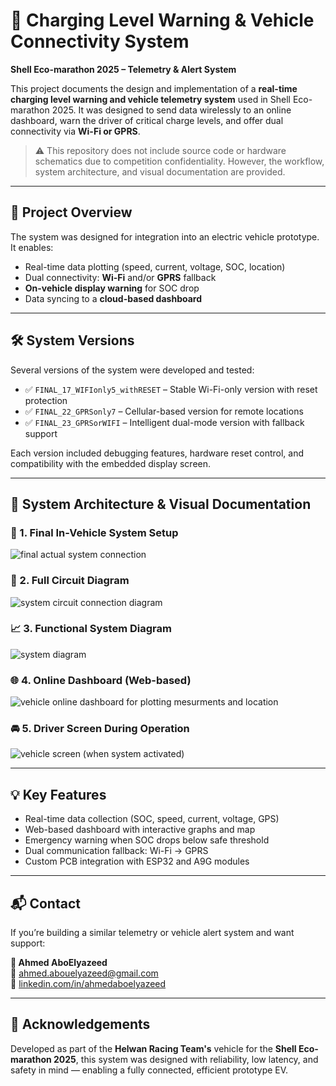 # 🔋 Charging Level Warning & Vehicle Connectivity System  
**Shell Eco-marathon 2025 – Telemetry & Alert System**

This project documents the design and implementation of a **real-time charging level warning and vehicle telemetry system** used in Shell Eco-marathon 2025. It was designed to send data wirelessly to an online dashboard, warn the driver of critical charge levels, and offer dual connectivity via **Wi-Fi or GPRS**.

> ⚠️ This repository does not include source code or hardware schematics due to competition confidentiality. However, the workflow, system architecture, and visual documentation are provided.

---

## 🚀 Project Overview

The system was designed for integration into an electric vehicle prototype. It enables:
- Real-time data plotting (speed, current, voltage, SOC, location)
- Dual connectivity: **Wi-Fi** and/or **GPRS** fallback
- **On-vehicle display warning** for SOC drop
- Data syncing to a **cloud-based dashboard**

---

## 🛠️ System Versions

Several versions of the system were developed and tested:

- ✅ `FINAL_17_WIFIonly5_withRESET` – Stable Wi-Fi-only version with reset protection
- ✅ `FINAL_22_GPRSonly7` – Cellular-based version for remote locations
- ✅ `FINAL_23_GPRSorWIFI` – Intelligent dual-mode version with fallback support

Each version included debugging features, hardware reset control, and compatibility with the embedded display screen.

---

## 🔧 System Architecture & Visual Documentation

### 📸 1. Final In-Vehicle System Setup
![final actual system connection](https://github.com/user-attachments/assets/15e1b0f6-0e73-4422-83f3-0f5bb86c3ee7)

### 🧩 2. Full Circuit Diagram
![system circuit connection diagram](https://github.com/user-attachments/assets/50d36adb-5372-483f-8729-95b091ca67ba)

### 📈 3. Functional System Diagram
![system diagram](https://github.com/user-attachments/assets/9fd6a30f-b5bc-41d7-9da2-6243d8a71fda)

### 🌐 4. Online Dashboard (Web-based)
![vehicle online dashboard for plotting mesurments and location](https://github.com/user-attachments/assets/3ec9a8f6-5b93-4b5a-af67-87f9d70afae7)

### 🚘 5. Driver Screen During Operation
![vehicle screen (when system activated)](https://github.com/user-attachments/assets/9ad93de1-b8b3-4152-933f-52d682cf2c87)

---

## 💡 Key Features

- Real-time data collection (SOC, speed, current, voltage, GPS)
- Web-based dashboard with interactive graphs and map
- Emergency warning when SOC drops below safe threshold
- Dual communication fallback: Wi-Fi → GPRS
- Custom PCB integration with ESP32 and A9G modules

---

## 📬 Contact

If you’re building a similar telemetry or vehicle alert system and want support:

**👤 Ahmed AboElyazeed**  
📧 [ahmed.abouelyazeed@gmail.com](mailto:aboelyazeed7777@gmail.com)  
🔗 [linkedin.com/in/ahmedaboelyazeed](https://www.linkedin.com/in/ahmed-aboelyazeed-43ba22231/)

---

## 🙏 Acknowledgements

Developed as part of the **Helwan Racing Team's** vehicle for the **Shell Eco-marathon 2025**, this system was designed with reliability, low latency, and safety in mind — enabling a fully connected, efficient prototype EV.
